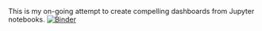 This is my on-going attempt to create compelling dashboards from Jupyter notebooks.
[![Binder](https://mybinder.org/badge_logo.svg)](https://mybinder.org/v2/gh/davidenoch/trump-viewer/HEAD?urlpath=voila%2Frender%2Fgithub.com%2Fdavidenoch%2Ftrump-viewer)
